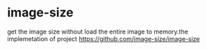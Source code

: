 # image-size
get the image size without load the entire image to memory.the implemetation of project https://github.com/image-size/image-size
